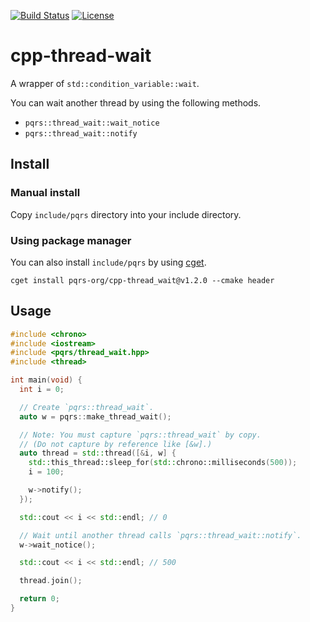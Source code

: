 [![Build Status](https://travis-ci.org/pqrs-org/cpp-thread_wait.svg?branch=master)](https://travis-ci.org/pqrs-org/cpp-thread_wait)
[![License](https://img.shields.io/badge/license-Boost%20Software%20License-blue.svg)](https://github.com/pqrs-org/cpp-thread-wait/blob/master/LICENSE.md)

# cpp-thread-wait

A wrapper of `std::condition_variable::wait`.

You can wait another thread by using the following methods.

- `pqrs::thread_wait::wait_notice`
- `pqrs::thread_wait::notify`

## Install

### Manual install

Copy `include/pqrs` directory into your include directory.

### Using package manager

You can also install `include/pqrs` by using [cget](https://github.com/pfultz2/cget).

```shell
cget install pqrs-org/cpp-thread_wait@v1.2.0 --cmake header
```

## Usage

```cpp
#include <chrono>
#include <iostream>
#include <pqrs/thread_wait.hpp>
#include <thread>

int main(void) {
  int i = 0;

  // Create `pqrs::thread_wait`.
  auto w = pqrs::make_thread_wait();

  // Note: You must capture `pqrs::thread_wait` by copy.
  // (Do not capture by reference like [&w].)
  auto thread = std::thread([&i, w] {
    std::this_thread::sleep_for(std::chrono::milliseconds(500));
    i = 100;

    w->notify();
  });

  std::cout << i << std::endl; // 0

  // Wait until another thread calls `pqrs::thread_wait::notify`.
  w->wait_notice();

  std::cout << i << std::endl; // 500

  thread.join();

  return 0;
}
```
